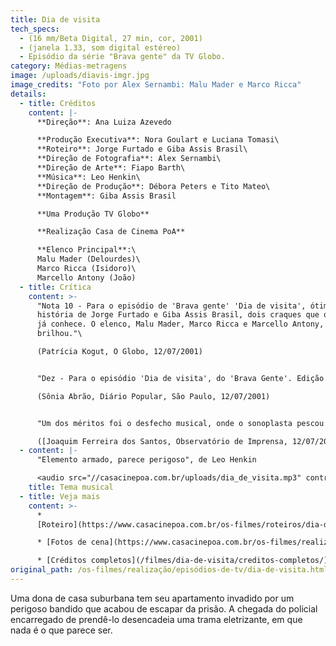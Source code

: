 ```yaml
---
title: Dia de visita
tech_specs:
  - (16 mm/Beta Digital, 27 min, cor, 2001)
  - (janela 1.33, som digital estéreo)
  - Episódio da série "Brava gente" da TV Globo.
category: Médias-metragens
image: /uploads/diavis-imgr.jpg
image_credits: "Foto por Alex Sernambi: Malu Mader e Marco Ricca"
details:
  - title: Créditos
    content: |-
      **Direção**: Ana Luiza Azevedo

      **Produção Executiva**: Nora Goulart e Luciana Tomasi\
      **Roteiro**: Jorge Furtado e Giba Assis Brasil\
      **Direção de Fotografia**: Alex Sernambi\
      **Direção de Arte**: Fiapo Barth\
      **Música**: Leo Henkin\
      **Direção de Produção**: Débora Peters e Tito Mateo\
      **Montagem**: Giba Assis Brasil

      **Uma Produção TV Globo**

      **Realização Casa de Cinema PoA**

      **Elenco Principal**:\
      Malu Mader (Delourdes)\
      Marco Ricca (Isidoro)\
      Marcello Antony (João)
  - title: Crítica
    content: >-
      "Nota 10 - Para o episódio de 'Brava gente' 'Dia de visita', ótima
      história de Jorge Furtado e Giba Assis Brasil, dois craques que o público
      já conhece. O elenco, Malu Mader, Marco Ricca e Marcello Antony, também
      brilhou."\

      (Patrícia Kogut, O Globo, 12/07/2001)


      "Dez - Para o episódio 'Dia de visita', do 'Brava Gente'. Edição e direção perfeitas."\

      (Sônia Abrão, Diário Popular, São Paulo, 12/07/2001)


      "Um dos méritos foi o desfecho musical, onde o sonoplasta pescou de um álbum perdido de Sérgio Sampaio, compositor capixaba jamais reproduzido em CD, uma faixa com a dramaticidade perfeita pedida para a cena e com a citação de um nome, Maria de Lourdes, o mesmo da personagem de Malu Mader. A impressão é que nome e história funcionaram quase que como pretexto para que a música explodisse, com uma tensão emocional espetacular, no final do programa. Valeu a pena."\

      ([Joaquim Ferreira dos Santos, Observatório de Imprensa, 12/07/2001](http://www.observatoriodaimprensa.com.br/artigos/qtv180720015.htm))
  - content: |-
      "Elemento armado, parece perigoso", de Leo Henkin

      <audio src="//casacinepoa.com.br/uploads/dia_de_visita.mp3" controls />
    title: Tema musical
  - title: Veja mais
    content: >-
      *
      [Roteiro](https://www.casacinepoa.com.br/os-filmes/roteiros/dia-de-visita.html)

      * [Fotos de cena](https://www.casacinepoa.com.br/os-filmes/realização/episódios-de-tv/dia-de-visita/fotos-de-cena.html)[](/uploads/Dia_de_visita.mp3)

      * [C﻿réditos completos](/filmes/dia-de-visita/creditos-completos/)
original_path: /os-filmes/realização/episódios-de-tv/dia-de-visita.html
---
```

Uma dona de casa suburbana tem seu apartamento invadido por um perigoso bandido que acabou de escapar da prisão. A chegada do policial encarregado de prendê-lo desencadeia uma trama eletrizante, em que nada é o que parece ser.

